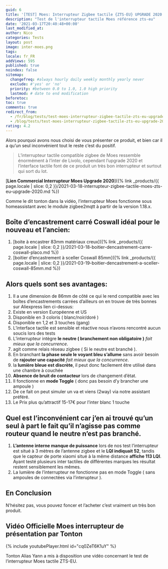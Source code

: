 ```yaml
---
guid: 6
title: '[TEST] Moes: Interrupteur Zigbee tactile {ZTS-EU} UPGRADE 2020'
description: "Test de l'interrupteur tactile Moes référence zts-eu"
date: '2021-03-17T20:40:48+00:00'
last_modified_at:
author: Nico
categories: Tests
layout: post
image: inter-moes.png
tags:
locale: fr_FR
addViews: 595
published: true
noindex: false
sitemap:
  changefreq: #always hourly daily weekly monthly yearly never
  exclude: #'yes' or 'no'
  priority: #between 0.0 to 1.0, 1.0 high priority
  lastmod: # date to end modification
beforetoc:
toc: true
comments: true
redirect_from:
  - /fr/blog/tests/test-moes-interrupteur-zigbee-tactile-zts-eu-upgrade-2020/
  - /blog/tests/test-moes-interrupteur-zigbee-tactile-zts-eu-upgrade-2020/
rating: 4.2
---
```

Alors pourquoi avons nous choisi de vous présenter ce produit, et bien car il a qu’un seul inconvénient tout le reste c’est du positif.

> L’interrupteur tactile compatible zigbee de Moes ressemble énormément à l’inter de Livolo, cependant l’upgrade 2020 et l’interface tactile font de ce produit un très bon interrupteur et surtout qui sort du lot.

[**Lien Commercial Interrupteur Moes Upgrade 2020**]({% link _products/{{ page.locale | slice: 0,2 }}/2021-03-18-interrupteur-zigbee-tactile-moes-zts-eu-upgrade-2020.md %})

Comme le dit tonton dans la vidéo, l’interrupteur Moes fonctionne sous homeassistant avec le module zigbee2mqtt à partir de la version 1.18.x.

## Boîte d’encastrement carré Coswall idéal pour le nouveau et l’ancien:

1. [boite à encastrer 83mm matériaux creux]({% link _products/{{ page.locale | slice: 0,2 }}/2021-03-18-boitier-dencastrement-carre-coswall-placo.md %})
2. [boitier d’encastrement à sceller Coswall 85mm]({% link _products/{{ page.locale | slice: 0,2 }}/2021-03-19-boitier-dencastrement-a-sceller-coswall-85mm.md %})

## Alors quels sont ses avantages:

1. Il a une dimension de 86mm de côté ce qui le rend compatible avec les boîtes d’encastrements carrées d’ailleurs on en trouve de très bonnes sur Aliexpress lien ci-dessus:
2. Existe en version Européenne et US
3. Disponible en 3 coloris ( blanc/noir/doré )
4. Disponible en 1,2 et 3 touches (gang)
5. L’interface tactile est sensible et réactive nous n’avons rencontré aucun soucis lors des tests
6. L’interrupteur intègre **le neutre ( branchement non obligatoire )** <span class="has-inline-color has-vivid-red-color">*fait mieux que la concurrence*.</span>
7. agit comme relais réseau zigbee ( Si le neutre est branché ).
8. En branchant **la phase seule le voyant bleu s’allume** sans avoir besoin de **rajouter une capacité** <span class="has-inline-color has-vivid-red-color">*fait mieux que la concurrence*.</span>
9. la **lumière bleue est discrète**, il peut donc facilement être utilisé dans une chambre à couchée
10. **Absence de bruit de contacteur** lors de changement d’état.
11. Il fonctionne en **mode Toggle** ( donc pas besoin d’y brancher une ampoule )
12. De ce fait on peut simuler un va et viens (2way) via notre assistant préféré.
13. Le Prix plus qu’attractif 15-17€ pour l’inter blanc 1 touche

## Quel est l’inconvénient car j’en ai trouvé qu’un seul à part le fait qu’il n’agisse pas comme routeur quand le neutre n’est pas branché.

1. **L’antenne interne manque de puissance** lors de nos test l’interrupteur est situé à 3 mètres de l’antenne zigbee et le **LQI indiquait 52**, tandis que le capteur de porte xiaomi situé à la même distance **affiche 113 LQI**. Ayant testé plusieurs inter tactiles de différentes marques les résultat restent sensiblement les mêmes.
2. La lumière de l’interrupteur ne fonctionne pas en mode Toggle ( sans ampoules de connectées via l’interupteur ).

## En Conclusion

N’hésitez pas, vous pouvez foncer et l’acheter c’est vraiment un très bon produit.

## Vidéo Officielle Moes interrupteur de présentation par Tonton

{% include youtubePlayer.html id="cq0ZeT6K1uY" %}

Tonton Alias Yann a mis à disposition une vidéo concernant le test de l’interrupteur Moes tactile ZTS-EU.
